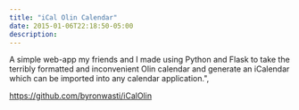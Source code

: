 ```yaml
---
title: "iCal Olin Calendar"
date: 2015-01-06T22:18:50-05:00
description: 
---
```


A simple web-app my friends and I made using Python and Flask to take the terribly formatted and inconvenient Olin calendar and generate an iCalendar which can be imported into any calendar application.",

https://github.com/byronwasti/iCalOlin

